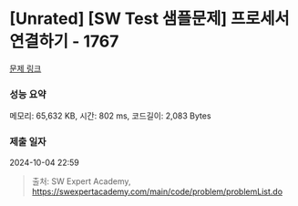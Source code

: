 # [Unrated] [SW Test 샘플문제] 프로세서 연결하기 - 1767 

[문제 링크](https://swexpertacademy.com/main/code/problem/problemDetail.do?contestProbId=AV4suNtaXFEDFAUf) 

### 성능 요약

메모리: 65,632 KB, 시간: 802 ms, 코드길이: 2,083 Bytes

### 제출 일자

2024-10-04 22:59



> 출처: SW Expert Academy, https://swexpertacademy.com/main/code/problem/problemList.do